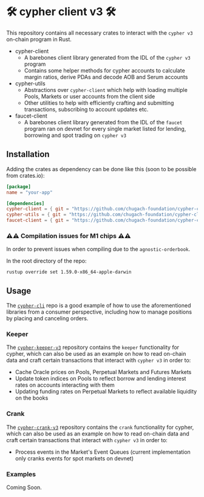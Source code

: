 # 🛠 cypher client v3 🛠

This repository contains all necessary crates to interact with the `cypher v3` on-chain program in Rust.

- cypher-client 
  - A barebones client library generated from the IDL of the `cypher v3` program
  - Contains some helper methods for cypher accounts to calculate margin ratios, derive PDAs and decode AOB and Serum accounts
- cypher-utils
  - Abstractions over `cypher-client` which help with loading multiple Pools, Markets or user accounts from the client side
  - Other utilities to help with efficiently crafting and submitting transactions, subscribing to account updates etc.
- faucet-client
  - A barebones client library generated from the IDL of the `faucet` program ran on devnet for every single market listed for lending, borrowing and spot trading on `cypher v3`

## Installation

Adding the crates as dependency can be done like this (soon to be possible from crates.io):

```toml
[package]
name = "your-app"

[dependencies]
cypher-client = { git = "https://github.com/chugach-foundation/cypher-client-v3" }
cypher-utils = { git = "https://github.com/chugach-foundation/cypher-client-v3" }
faucet-client = { git = "https://github.com/chugach-foundation/cypher-client-v3" }
```

### ⚠️⚠️ Compilation issues for M1 chips ⚠️⚠️

In order to prevent issues when compiling due to the `agnostic-orderbook`.

In the root directory of the repo:

`rustup override set 1.59.0-x86_64-apple-darwin`

## Usage

The [`cypher-cli`](https://github.com/chugach-foundation/cypher-cli-v3) repo is a good example of how to use the aforementioned libraries from a consumer perspective, including how to manage positions by placing and canceling orders.

### Keeper

The [`cypher-keeper-v3`](https://github.com/chugach-foundation/cypher-keeper-v3) repository contains the `keeper` functionality for cypher, which can also be used as an example on how to read on-chain data and craft certain transactions that interact with `cypher v3` in order to:

- Cache Oracle prices on Pools, Perpetual Markets and Futures Markets
- Update token indices on Pools to reflect borrow and lending interest rates on accounts interacting with them
- Updating funding rates on Perpetual Markets to reflect available liquidity on the books

### Crank

The [`cypher-crank-v3`](https://github.com/chugach-foundation/cypher-crank-v3) repository contains the `crank`  functionality for cypher, which can also be used as an example on how to read on-chain data and craft certain transactions that interact with `cypher v3` in order to:

- Process events in the Market's Event Queues (current implementation only cranks events for spot markets on devnet)

### Examples

Coming Soon.